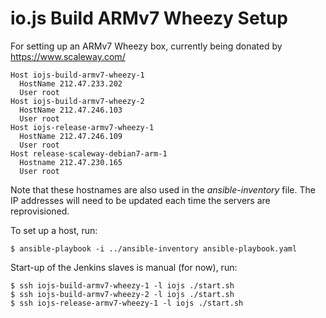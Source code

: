 # io.js Build ARMv7 Wheezy Setup

For setting up an ARMv7 Wheezy box, currently being donated by https://www.scaleway.com/

```text
Host iojs-build-armv7-wheezy-1
  HostName 212.47.233.202
  User root
Host iojs-build-armv7-wheezy-2
  HostName 212.47.246.103
  User root
Host iojs-release-armv7-wheezy-1
  HostName 212.47.246.109
  User root
Host release-scaleway-debian7-arm-1
  Hostname 212.47.230.165
  User root
```

Note that these hostnames are also used in the *ansible-inventory* file. The IP addresses will need to be updated each time the servers are reprovisioned.

To set up a host, run:

```text
$ ansible-playbook -i ../ansible-inventory ansible-playbook.yaml
```

Start-up of the Jenkins slaves is manual (for now), run:

```text
$ ssh iojs-build-armv7-wheezy-1 -l iojs ./start.sh
$ ssh iojs-build-armv7-wheezy-2 -l iojs ./start.sh
$ ssh iojs-release-armv7-wheezy-1 -l iojs ./start.sh
``` 
